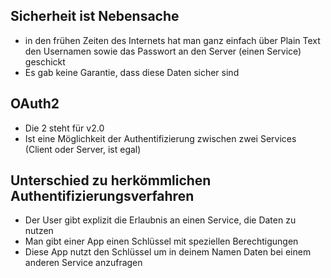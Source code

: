 ## Sicherheit ist Nebensache
- in den frühen Zeiten des Internets hat man ganz einfach über Plain Text den Usernamen sowie das Passwort an den Server (einen Service) geschickt
- Es gab keine Garantie, dass diese Daten sicher sind

## OAuth2
- Die 2 steht für v2.0
- Ist eine Möglichkeit der Authentifizierung zwischen zwei Services (Client oder Server, ist egal)

## Unterschied zu herkömmlichen Authentifizierungsverfahren
- Der User gibt explizit die Erlaubnis an einen Service, die Daten zu nutzen
- Man gibt einer App einen Schlüssel mit speziellen Berechtigungen
- Diese App nutzt den Schlüssel um in deinem Namen Daten bei einem anderen Service anzufragen